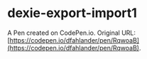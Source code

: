 # dexie-export-import1

A Pen created on CodePen.io. Original URL: [https://codepen.io/dfahlander/pen/RqwoaB](https://codepen.io/dfahlander/pen/RqwoaB).


